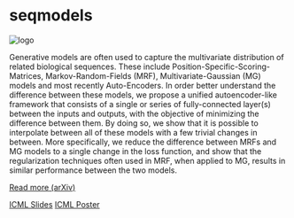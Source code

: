# seqmodels
![logo](https://github.com/sokrypton/seqmodels/blob/master/seqmodels.png?raw=true)

Generative models are often used to capture the multivariate distribution of related biological sequences. These include Position-Specific-Scoring-Matrices, Markov-Random-Fields (MRF), Multivariate-Gaussian (MG) models and most recently Auto-Encoders. In order better understand the difference between these models, we propose a unified autoencoder-like framework that consists of a single or series of fully-connected layer(s) between the inputs and outputs, with the objective of minimizing the difference between them. By doing so, we show that it is possible to interpolate between all of these models with a few trivial changes in between. More specifically, we reduce the difference between MRFs and MG models to a single change in the loss function, and show that the regularization techniques often used in MRF, when applied to MG, results in similar performance between the two models.

[Read more (arXiv)](https://arxiv.org/abs/1906.02598)

[ICML Slides](https://docs.google.com/presentation/d/1uXGsgV7Fxhut8_cfgbHrTx1IHboR9OFi9ZMmZT1HvJs)
[ICML Poster](https://docs.google.com/presentation/d/1z_7hw_tTfDUNeTiPuOPO5EdokhC76Sa9JpR4sD8UyOA)
